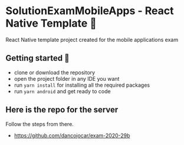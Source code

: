 # SolutionExamMobileApps - React Native Template :octopus:

React Native template project created for the mobile applications exam

## Getting started :iphone:
- clone or download the repository
- open the project folder in any IDE you want
- run ```yarn install``` for installing all the required packages
- run ```yarn android``` and get ready to code

## Here is the repo for the server
Follow the steps from there.

- https://github.com/dancojocar/exam-2020-29b
